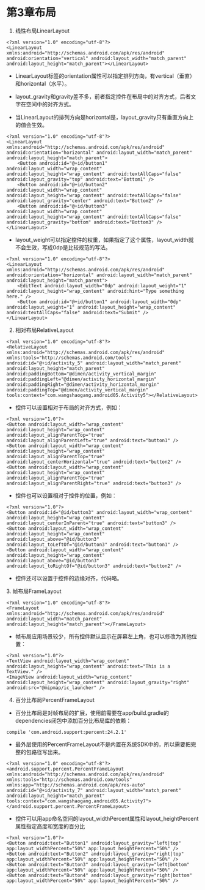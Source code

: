 # 第3章布局

1.  线性布局LinearLayout
    

~~~
<?xml version="1.0" encoding="utf-8"?>
<LinearLayout xmlns:android="http://schemas.android.com/apk/res/android" android:orientation="vertical" android:layout_width="match_parent" android:layout_height="match_parent"></LinearLayout>
~~~

*   LinearLayout标签的orientation属性可以指定排列方向，有vertical（垂直）和horizontal（水平）。
    
*   layout\_gravity和gravity差不多，前者指定控件在布局中的对齐方式，后者文字在空间中的对齐方式。
    
*   当LinearLayout的排列方向是horizontal是，layout\_gravity只有垂直方向上的值会生效。
    

~~~
<?xml version="1.0" encoding="utf-8"?>
<LinearLayout xmlns:android="http://schemas.android.com/apk/res/android" android:orientation="horizontal" android:layout_width="match_parent" android:layout_height="match_parent">
    <Button android:id="@+id/button1" android:layout_width="wrap_content" android:layout_height="wrap_content" android:textAllCaps="false" android:layout_gravity="top" android:text="Bottom1" />
    <Button android:id="@+id/button2" android:layout_width="wrap_content" android:layout_height="wrap_content" android:textAllCaps="false" android:layout_gravity="center" android:text="Bottom2" />
    <Button android:id="@+id/button3" android:layout_width="wrap_content" android:layout_height="wrap_content" android:textAllCaps="false" android:layout_gravity="bottom" android:text="Bottom3" />
</LinearLayout>
~~~

*   layout\_weight可以指定控件的权重，如果指定了这个属性，layout\_width就不会生效，写成0dp是比较规范的写法。
    

~~~
<?xml version="1.0" encoding="utf-8"?>
<LinearLayout xmlns:android="http://schemas.android.com/apk/res/android" android:orientation="horizontal" android:layout_width="match_parent" android:layout_height="match_parent">
    <EditText android:layout_width="0dp" android:layout_weight="1" android:layout_height="wrap_content" android:hint="Type something here." />
    <Button android:id="@+id/button1" android:layout_width="0dp" android:layout_weight="1" android:layout_height="wrap_content" android:textAllCaps="false" android:text="Submit" />
</LinearLayout>
~~~

2.  相对布局RelativeLayout
    

~~~
<?xml version="1.0" encoding="utf-8"?>
<RelativeLayout xmlns:android="http://schemas.android.com/apk/res/android" xmlns:tools="http://schemas.android.com/tools" android:id="@+id/activity_5" android:layout_width="match_parent" android:layout_height="match_parent" android:paddingBottom="@dimen/activity_vertical_margin" android:paddingLeft="@dimen/activity_horizontal_margin" android:paddingRight="@dimen/activity_horizontal_margin" android:paddingTop="@dimen/activity_vertical_margin" tools:context="com.wangshaogang.android05.Activity5"></RelativeLayout>
~~~

*   控件可以设置相对于布局的对齐方式，例如：
    

~~~
<?xml version="1.0"?>
<Button android:layout_width="wrap_content" android:layout_height="wrap_content" android:layout_alignParentTop="true" android:layout_alignParentLeft="true" android:text="button1" />
<Button android:layout_width="wrap_content" android:layout_height="wrap_content" android:layout_alignParentTop="true" android:layout_centerHorizontal="true" android:text="button2" />
<Button android:layout_width="wrap_content" android:layout_height="wrap_content" android:layout_alignParentTop="true" android:layout_alignParentRight="true" android:text="button3" />
~~~

*   控件也可以设置相对于控件的位置，例如：
    

~~~
<?xml version="1.0"?>
<Button android:id="@id/button3" android:layout_width="wrap_content" android:layout_height="wrap_content" android:layout_centerInParent="true" android:text="button3" />
<Button android:layout_width="wrap_content" android:layout_height="wrap_content" android:layout_above="@id/button3" android:layout_toLeftOf="@id/button3" android:text="button1" />
<Button android:layout_width="wrap_content" android:layout_height="wrap_content" android:layout_above="@id/button3" android:layout_toRightOf="@id/button3" android:text="button2" />
~~~

*   控件还可以设置于控件的边缘对齐，代码略。
    

3\. 帧布局FrameLayout

~~~
<?xml version="1.0" encoding="utf-8"?>
<FrameLayout xmlns:android="http://schemas.android.com/apk/res/android" android:layout_width="match_parent" android:layout_height="match_parent"></FrameLayout>
~~~

*   帧布局应用场景较少，所有控件默认显示在屏幕左上角，也可以修改为其他位置：
    

~~~
<?xml version="1.0"?>
<TextView android:layout_width="wrap_content" android:layout_height="wrap_content" android:text="This is a TextView." />
<ImageView android:layout_width="wrap_content" android:layout_height="wrap_content" android:layout_gravity="right" android:src="@mipmap/ic_launcher" />
~~~

4.  百分比布局PercentFrameLayout
    

*   百分比布局是对帧布局的扩展，使用前需要在app/build.gradle的dependencies闭包中添加百分比布局库的依赖：
    

~~~
compile 'com.android.support:percent:24.2.1'
~~~

*   最外层使用的PercentFrameLayout不是内置在系统SDK中的，所以需要把完整的包路径写出来。
    

~~~
<?xml version="1.0" encoding="utf-8"?>
<android.support.percent.PercentFrameLayout xmlns:android="http://schemas.android.com/apk/res/android" xmlns:tools="http://schemas.android.com/tools" xmlns:app="http://schemas.android.com/apk/res-auto" android:id="@+id/activity_7" android:layout_width="match_parent" android:layout_height="match_parent" tools:context="com.wangshaogang.android05.Activity7"></android.support.percent.PercentFrameLayout>
~~~

*   控件可以用app命名空间的layout\_widthPercent属性和layout\_heightPercent属性指定高度和宽度的百分比
    

~~~
<?xml version="1.0"?>
<Button android:text="Button1" android:layout_gravity="left|top" app:layout_widthPercent="50%" app:layout_heightPercent="50%" />
<Button android:text="Button2" android:layout_gravity="right|top" app:layout_widthPercent="50%" app:layout_heightPercent="50%" />
<Button android:text="Button3" android:layout_gravity="left|bottom" app:layout_widthPercent="50%" app:layout_heightPercent="50%" />
<Button android:text="Button4" android:layout_gravity="right|bottom" app:layout_widthPercent="50%" app:layout_heightPercent="50%" />
~~~